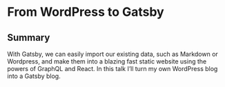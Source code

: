 # From WordPress to Gatsby

## Summary

With Gatsby, we can easily import our existing data, such as Markdown or Wordpress, and make them into a blazing fast static website using the powers of GraphQL and React. In this talk I’ll turn my own WordPress blog into a Gatsby blog.

